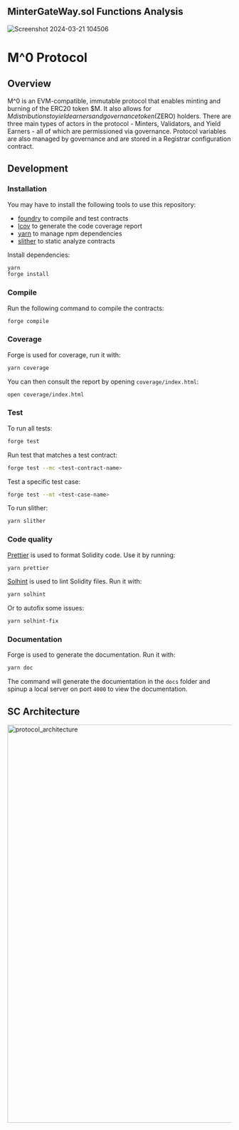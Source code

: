 ## MinterGateWay.sol Functions  Analysis
![Screenshot 2024-03-21 104506](https://github.com/gurwindersinghdev/M-protocol/assets/112465044/b85c6e09-601f-44db-bb72-2c99e7166095)


# M^0 Protocol

## Overview

M^0 is an EVM-compatible, immutable protocol that enables minting and burning of the ERC20 token $M. It also allows for $M distributions to yield earners and governance token ($ZERO) holders. There are three main types of actors in the protocol - Minters, Validators, and Yield Earners - all of which are permissioned via governance. Protocol variables are also managed by governance and are stored in a Registrar configuration contract.

## Development

### Installation

You may have to install the following tools to use this repository:

- [foundry](https://github.com/foundry-rs/foundry) to compile and test contracts
- [lcov](https://github.com/linux-test-project/lcov) to generate the code coverage report
- [yarn](https://classic.yarnpkg.com/lang/en/docs/install/) to manage npm dependencies
- [slither](https://github.com/crytic/slither) to static analyze contracts

Install dependencies:

```bash
yarn
forge install
```

### Compile

Run the following command to compile the contracts:

```bash
forge compile
```

### Coverage

Forge is used for coverage, run it with:

```bash
yarn coverage
```

You can then consult the report by opening `coverage/index.html`:

```bash
open coverage/index.html
```

### Test

To run all tests:

```bash
forge test
```

Run test that matches a test contract:

```bash
forge test --mc <test-contract-name>
```

Test a specific test case:

```bash
forge test --mt <test-case-name>
```

To run slither:

```bash
yarn slither
```

### Code quality

[Prettier](https://prettier.io) is used to format Solidity code. Use it by running:

```bash
yarn prettier
```

[Solhint](https://protofire.github.io/solhint/) is used to lint Solidity files. Run it with:

```bash
yarn solhint
```

Or to autofix some issues:

```bash
yarn solhint-fix
```

### Documentation

Forge is used to generate the documentation. Run it with:

```bash
yarn doc
```

The command will generate the documentation in the `docs` folder and spinup a local server on port `4000` to view the documentation.

## SC Architecture

<img width="895" alt="protocol_architecture" src="https://github.com/MZero-Labs/protocol/assets/1220854/d9949243-e83b-4e1d-82ac-4d8c3f2bf5fc">
